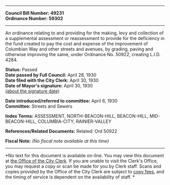 * * * * *  
  
**Council Bill Number: [](#h0)[](#h2)49231**   
**Ordinance Number: 59302**  
  
* * * * *  
  
An ordinance relating to and providing for the making, levy and collection of a supplemental assessment or reassessment to provide for the deficiency in the fund created to pay the cost and expense of the improvement of Columbian Way and other streets and avenues, by grading, paving and otherwise improving the same, under Ordinance No. 50922, creating L.I.D. 4284.  
  
**Status:** Passed   
**Date passed by Full Council:** April 28, 1930   
**Date filed with the City Clerk:** April 30, 1930   
**Date of Mayor's signature:** April 30, 1930   
[(about the signature date)](/~public/approvaldate.htm)   
  
  
**Date introduced/referred to committee:** April 6, 1930   
**Committee:** Streets and Sewers   
  
**Index Terms:** ASSESSMENT, NORTH-BEACON-HILL, BEACON-HILL, MID-BEACON-HILL, COLUMBIA-CITY, RAINIER-VALLEY  
  
**References/Related Documents:** Related: Ord 50922  
  
**Fiscal Note:** *(No fiscal note available at this time)*  
  
* * * * *  
  
*No text for this document is available on-line. You may view this document at [the Office of the City Clerk](http://www.seattle.gov/leg/clerk/contactUs.htm). If you are unable to visit the Clerk's Office, you may request a copy or scan be made for you by Clerk staff. Scans and copies provided by the Office of the City Clerk are subject to [copy fees](http://clerk.seattle.gov/~public/clerkfees.htm), and the timing of service is dependent on the availability of staff. *  
  
  
